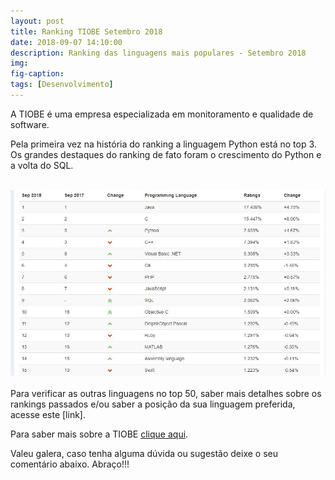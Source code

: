 ```yaml
---
layout: post
title: Ranking TIOBE Setembro 2018
date: 2018-09-07 14:10:00
description: Ranking das linguagens mais populares - Setembro 2018
img: 
fig-caption: 
tags: [Desenvolvimento]
---
```


A TIOBE é uma empresa especializada em monitoramento e qualidade de software.

Pela primeira vez na história do ranking a linguagem Python está no top 3. Os grandes destaques do ranking de fato foram o crescimento do Python e a volta do SQL.
<br />
<br />
<center><img src="/assets/img/TIOBE/img02_2018.jpg" alt="Ranking TIOBE" ></center>
<br />
Para verificar as outras linguagens no top 50, saber mais detalhes sobre os rankings passados e/ou saber a posição da sua linguagem preferida, acesse este [link].

Para saber mais sobre a TIOBE [clique aqui][Clique aqui].

Valeu galera, caso tenha alguma dúvida ou sugestão deixe o seu comentário abaixo.
Abraço!!!

[link]: http://www.tiobe.com/index.php/content/paperinfo/tpci/index.html
[Clique aqui]: http://www.tiobe.com/index.php/content/company/GeneralInfo.html
